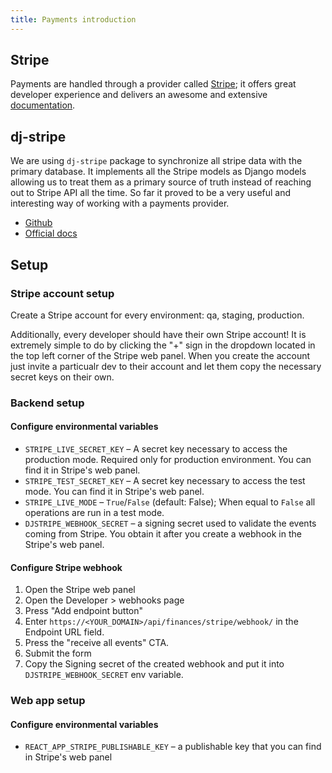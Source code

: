 ```yaml
---
title: Payments introduction
---
```


## Stripe

Payments are handled through a provider called [Stripe](https://stripe.com/); it offers great developer
experience and delivers an awesome and extensive [documentation](https://stripe.com/docs).


## dj-stripe

We are using `dj-stripe` package to synchronize all stripe data with the
primary database. It implements all the Stripe models as Django models
allowing us to treat them as a primary source of truth instead of reaching 
out to Stripe API all the time. So far it proved to be a very useful and 
interesting way of working with a payments provider.

- [Github](https://github.com/dj-stripe/dj-stripe)
- [Official docs](https://dj-stripe.readthedocs.io/en/master/)

## Setup

### Stripe account setup

Create a Stripe account for every environment: qa, staging, production.

Additionally, every developer should have their own Stripe account! It is extremely simple to
do by clicking the "+" sign in the dropdown located in the top left corner of
the Stripe web panel. When you create the account just invite a particualr dev
to their account and let them copy the necessary secret keys on their own.

### Backend setup

#### Configure environmental variables

- `STRIPE_LIVE_SECRET_KEY` – A secret key necessary to access the production mode. Required only
  for production environment. You can find it in Stripe's web panel.
- `STRIPE_TEST_SECRET_KEY` – A secret key necessary to access the test mode. You can find it in 
  Stripe's web panel.
- `STRIPE_LIVE_MODE` – `True`/`False` (default: False); When equal to `False` all operations
  are run in a test mode.
- `DJSTRIPE_WEBHOOK_SECRET` – a signing secret used to validate the events coming from Stripe.
  You obtain it after you create a webhook in the Stripe's web panel.

#### Configure Stripe webhook

1. Open the Stripe web panel
2. Open the Developer > webhooks page
3. Press "Add endpoint button"
4. Enter `https://<YOUR_DOMAIN>/api/finances/stripe/webhook/` in the Endpoint URL 
   field.
5. Press the "receive all events" CTA.
6. Submit the form
7. Copy the Signing secret of the created webhook and put it into `DJSTRIPE_WEBHOOK_SECRET` 
   env variable.


### Web app setup

#### Configure environmental variables

- `REACT_APP_STRIPE_PUBLISHABLE_KEY` – a publishable key that you can find in Stripe's
  web panel
